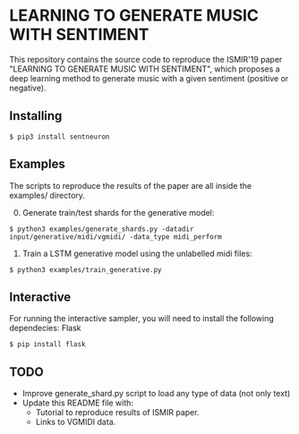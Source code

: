 # LEARNING TO GENERATE MUSIC WITH SENTIMENT

This repository contains the source code to reproduce the ISMIR'19 paper "LEARNING TO GENERATE MUSIC WITH SENTIMENT", which proposes a deep learning method to generate music with a given sentiment (positive or negative).

## Installing

```
$ pip3 install sentneuron
```

## Examples

The scripts to reproduce the results of the paper are all inside the examples/ directory. 

0. Generate train/test shards for the generative model:
```
$ python3 examples/generate_shards.py -datadir input/generative/midi/vgmidi/ -data_type midi_perform
```
1. Train a LSTM generative model using the unlabelled midi files: 
```
$ python3 examples/train_generative.py
```

## Interactive

For running the interactive sampler, you will need to install the following dependecies: Flask

```
$ pip install flask
```

## TODO

- Improve generate_shard.py script to load any type of data (not only text)
- Update this README file with:
  - Tutorial to reproduce results of ISMIR paper.
  - Links to VGMIDI data.

